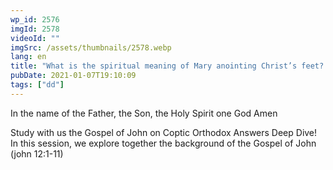 ```yaml
---
wp_id: 2576
imgId: 2578
videoId: ""
imgSrc: /assets/thumbnails/2578.webp
lang: en
title: "What is the spiritual meaning of Mary anointing Christ’s feet? Was it at Simon the leper’s home? by Fr. Gabriel Wissa"
pubDate: 2021-01-07T19:10:09
tags: ["dd"]
---
```


<!-- page: 6 -->

<p>In the name of the Father, the Son, the Holy Spirit one God Amen</p>
<p>Study with us the Gospel of John on Coptic Orthodox Answers Deep Dive! In this session, we explore together the background of the Gospel of John (john 12:1-11)</p>

